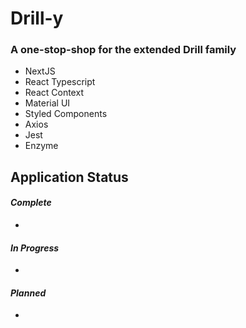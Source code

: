 # Drill-y

### A one-stop-shop for the extended Drill family

<ul>
  <li>
    NextJS
  </li>
  <li>
    React Typescript
  </li>
  <li>
    React Context
  </li>
  <li>
    Material UI
  </li>
  <li>
    Styled Components
  </li>
  <li>
    Axios
  </li>
  <li>
    Jest
  </li>
  <li>
    Enzyme
  </li>
</ul>

## Application Status


#### <i>Complete</i>

<ul>
  <li></li>
</ul>

#### <i>In Progress</i>

<ul>
  <li></li>
</ul>

#### <i>Planned</i>

<ul>
  <li></li>
</ul>
